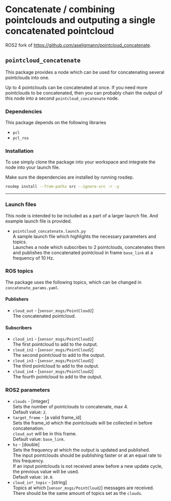 # Concatenate / combining pointclouds and outputing a single concatenated pointcloud

ROS2 fork of https://github.com/aseligmann/pointcloud_concatenate.

## `pointcloud_concatenate`

This package provides a node which can be used for concatenating several pointclouds into one.

Up to 4 pointclouds can be concatenated at once.
If you need more pointclouds to be concatenated, then you can probably chain the output of this node into a second `pointcloud_concatenate` node.

### **Dependencies**

This package depends on the following libraries

* `pcl`
* `pcl_ros`

### **Installation**

To use simply clone the package into your workspace and integrate the node into your launch file.

Make sure the dependencies are installed by running rosdep.

```bash
rosdep install --from-paths src --ignore-src -r -y
```

---

### **Launch files**

This node is intended to be included as a part of a larger launch file.
And example launch file is provided.

* `pointcloud_concatenate.launch.py`  
  A sample launch file which highlights the necessary parameters and topics.  
  Launches a node which subscribes to 2 pointclouds, concatenates them and publishes the
  concatenated pointcloud in frame `base_link` at a frequency of 10 Hz.

### **ROS topics**

The package uses the following topics, which can be changed in ```concatenate_params.yaml```.

#### Publishers

* `cloud_out` - [`sensor_msgs/PointCloud2`]  
  The concatenated pointcloud.

#### Subscribers

* `cloud_in1` - [`sensor_msgs/PointCloud2`]  
  The first pointcloud to add to the output.
* `cloud_in2` - [`sensor_msgs/PointCloud2`]  
  The second pointcloud to add to the output.
* `cloud_in3` - [`sensor_msgs/PointCloud2`]  
  The third pointcloud to add to the output.
* `cloud_in4` - [`sensor_msgs/PointCloud2`]  
  The fourth pointcloud to add to the output.

### **ROS2 parameters**

* `clouds` - [integer]  
  Sets the number of pointclouds to concatenate, max 4.  
  Default value: `2`.
* `target_frame` - [a valid frame_id]  
  Sets the frame_id which the pointclouds will be collected in before concatenation.  
  `cloud_out` will be in this frame.  
  Default value: `base_link`.
* `hz` - [double]  
  Sets the frequency at which the output is updated and published.  
  The input pointclouds should be publishing faster or at an equal rate to this frequency.  
  If an input pointclouds is not received anew before a new update cycle, the previous value will be used.  
  Default value: `10.0`.
* `cloud_in*_topic` - [string]  
  Topics at which [`sensor_msgs/PointCloud2`] messages are received.
  There should be the same amount of topics set as the `clouds`.
